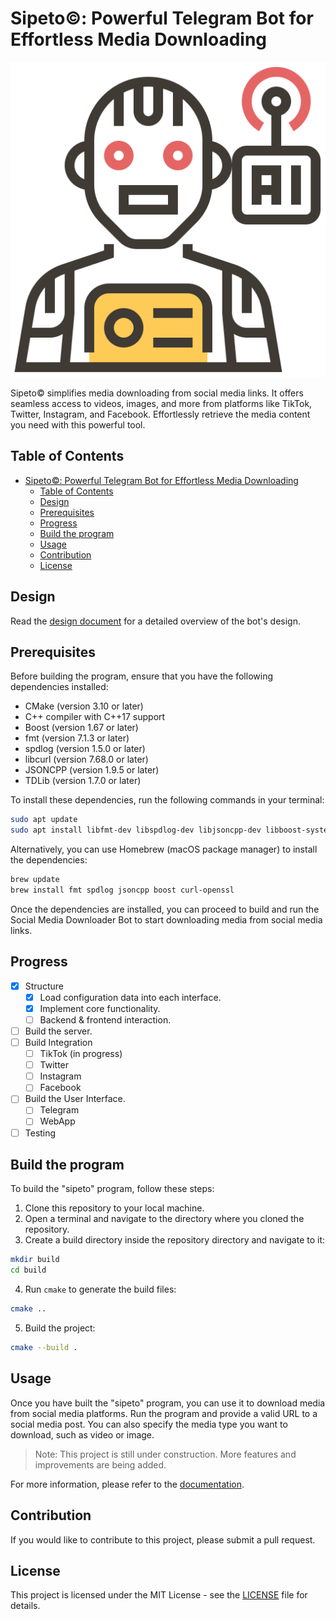 # Sipeto©: Powerful Telegram Bot for Effortless Media Downloading 

![Sipeto](/lander/favicon.ico)

 Sipeto© simplifies media downloading from social media links. It offers seamless access to videos, images, and more from platforms like TikTok, Twitter, Instagram, and Facebook. Effortlessly retrieve the media content you need with this powerful tool.

## Table of Contents

- [Sipeto©: Powerful Telegram Bot for Effortless Media Downloading](#sipeto-powerful-telegram-bot-for-effortless-media-downloading)
  - [Table of Contents](#table-of-contents)
  - [Design](#design)
  - [Prerequisites](#prerequisites)
  - [Progress](#progress)
  - [Build the program](#build-the-program)
  - [Usage](#usage)
  - [Contribution](#contribution)
  - [License](#license)

## Design

Read the [design document](https://dede.dev/posts/Media-downloader-telegramBot-design-document/) for a detailed overview of the bot's design.

## Prerequisites

Before building the program, ensure that you have the following dependencies installed:

- CMake (version 3.10 or later)
- C++ compiler with C++17 support
- Boost (version 1.67 or later)
- fmt (version 7.1.3 or later)
- spdlog (version 1.5.0 or later)
- libcurl (version 7.68.0 or later)
- JSONCPP (version 1.9.5 or later)
- TDLib (version 1.7.0 or later)

To install these dependencies, run the following commands in your terminal:

```bash
sudo apt update 
sudo apt install libfmt-dev libspdlog-dev libjsoncpp-dev libboost-system-dev libboost-thread-dev libcurl4-openssl-dev libboost-all-dev -y
```

Alternatively, you can use Homebrew (macOS package manager) to install the dependencies:

```bash
brew update 
brew install fmt spdlog jsoncpp boost curl-openssl
```

Once the dependencies are installed, you can proceed to build and run the Social Media Downloader Bot to start downloading media from social media links.

## Progress

- [x] Structure
  - [x] Load configuration data into each interface.
  - [x] Implement core functionality.
  - [ ] Backend & frontend interaction.
- [ ] Build the server.
- [ ] Build Integration
  - [ ] TikTok (in progress)
  - [ ] Twitter
  - [ ] Instagram
  - [ ] Facebook
- [ ] Build the User Interface.
  - [ ] Telegram
  - [ ] WebApp
- [ ] Testing

## Build the program

To build the "sipeto" program, follow these steps:

1. Clone this repository to your local machine.
2. Open a terminal and navigate to the directory where you cloned the repository.
3. Create a build directory inside the repository directory and navigate to it:

```bash
mkdir build
cd build
```

4. Run `cmake` to generate the build files:

```bash
cmake ..
```

5. Build the project:

```bash
cmake --build .
```

## Usage

Once you have built the "sipeto" program, you can use it to download media from social media platforms. Run the program and provide a valid URL to a social media post. You can also specify the media type you want to download, such as video or image.

> Note: This project is still under construction. More features and improvements are being added.

For more information, please refer to the [documentation](https://dede.dev/posts/Media-downloader-telegramBot-design-document/).

## Contribution

If you would like to contribute to this project, please submit a pull request.

## License

This project is licensed under the MIT License - see the [LICENSE](/LICENSE.txt) file for details.
